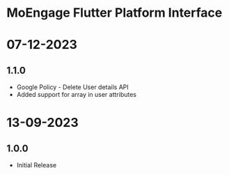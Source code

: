 # MoEngage Flutter Platform Interface

# 07-12-2023

## 1.1.0
- Google Policy - Delete User details API
- Added support for array in user attributes

# 13-09-2023

## 1.0.0
- Initial Release
